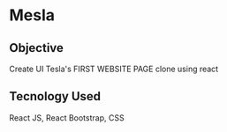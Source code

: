# Mesla

## Objective

Create UI Tesla's FIRST WEBSITE PAGE clone using react 


## Tecnology Used

React JS, React Bootstrap, CSS
